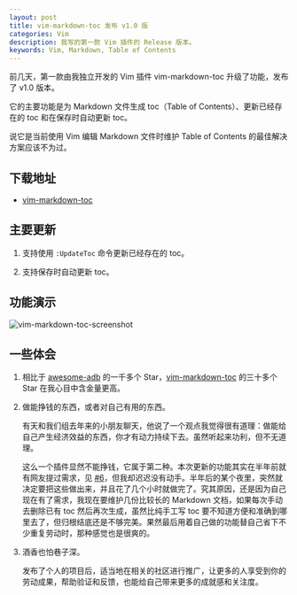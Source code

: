 ```yaml
---
layout: post
title: vim-markdown-toc 发布 v1.0 版
categories: Vim
description: 我写的第一款 Vim 插件的 Release 版本。
keywords: Vim, Markdown, Table of Contents
---
```


前几天，第一款由我独立开发的 Vim 插件 vim-markdown-toc 升级了功能，发布了 v1.0 版本。

它的主要功能是为 Markdown 文件生成 toc（Table of Contents）、更新已经存在的 toc 和在保存时自动更新 toc。

说它是当前使用 Vim 编辑 Markdown 文件时维护 Table of Contents 的最佳解决方案应该不为过。

## 下载地址

* [vim-markdown-toc](https://github.com/mzlogin/vim-markdown-toc)

## 主要更新

1. 支持使用 `:UpdateToc` 命令更新已经存在的 toc。

2. 支持保存时自动更新 toc。

## 功能演示

![vim-markdown-toc-screenshot](https://raw.githubusercontent.com/mzlogin/vim-markdown-toc/master/screenshots/english.gif)

## 一些体会

1. 相比于 [awesome-adb](https://github.com/mzlogin/awesome-adb) 的一千多个 Star，[vim-markdown-toc](https://github.com/mzlogin/vim-markdown-toc) 的三十多个 Star 在我心目中含金量更高。

2. 做能挣钱的东西，或者对自己有用的东西。

   有天和我们组去年来的小朋友聊天，他说了一个观点我觉得很有道理：做能给自己产生经济效益的东西，你才有动力持续下去。虽然听起来功利，但不无道理。

   这么一个插件显然不能挣钱，它属于第二种。本次更新的功能其实在半年前就有网友提过需求，见 [#6](https://github.com/mzlogin/vim-markdown-toc/issues/6)，但我却迟迟没有动手。半年后的某个夜里，突然就决定要把这些做出来，并且花了几个小时就做完了。究其原因，还是因为自己现在有了需求，我现在要维护几份比较长的 Markdown 文档，如果每次手动去删除已有 toc 然后再次生成，虽然比纯手工写 toc 要不知道方便和准确到哪里去了，但归根结底还是不够完美。果然最后用着自己做的功能替自己省下不少重复劳动时，那种感觉也是很爽的。

3. 酒香也怕巷子深。

   发布了个人的项目后，适当地在相关的社区进行推广，让更多的人享受到你的劳动成果，帮助验证和反馈，也能给自己带来更多的成就感和关注度。
